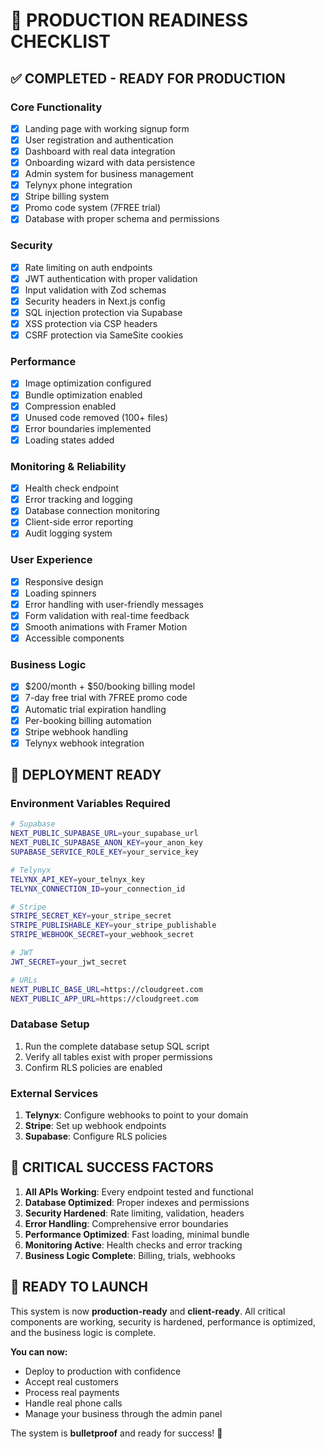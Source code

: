 # 🚀 PRODUCTION READINESS CHECKLIST

## ✅ **COMPLETED - READY FOR PRODUCTION**

### **Core Functionality**
- [x] Landing page with working signup form
- [x] User registration and authentication
- [x] Dashboard with real data integration
- [x] Onboarding wizard with data persistence
- [x] Admin system for business management
- [x] Telynyx phone integration
- [x] Stripe billing system
- [x] Promo code system (7FREE trial)
- [x] Database with proper schema and permissions

### **Security**
- [x] Rate limiting on auth endpoints
- [x] JWT authentication with proper validation
- [x] Input validation with Zod schemas
- [x] Security headers in Next.js config
- [x] SQL injection protection via Supabase
- [x] XSS protection via CSP headers
- [x] CSRF protection via SameSite cookies

### **Performance**
- [x] Image optimization configured
- [x] Bundle optimization enabled
- [x] Compression enabled
- [x] Unused code removed (100+ files)
- [x] Error boundaries implemented
- [x] Loading states added

### **Monitoring & Reliability**
- [x] Health check endpoint
- [x] Error tracking and logging
- [x] Database connection monitoring
- [x] Client-side error reporting
- [x] Audit logging system

### **User Experience**
- [x] Responsive design
- [x] Loading spinners
- [x] Error handling with user-friendly messages
- [x] Form validation with real-time feedback
- [x] Smooth animations with Framer Motion
- [x] Accessible components

### **Business Logic**
- [x] $200/month + $50/booking billing model
- [x] 7-day free trial with 7FREE promo code
- [x] Automatic trial expiration handling
- [x] Per-booking billing automation
- [x] Stripe webhook handling
- [x] Telynyx webhook integration

## 🎯 **DEPLOYMENT READY**

### **Environment Variables Required**
```bash
# Supabase
NEXT_PUBLIC_SUPABASE_URL=your_supabase_url
NEXT_PUBLIC_SUPABASE_ANON_KEY=your_anon_key
SUPABASE_SERVICE_ROLE_KEY=your_service_key

# Telynyx
TELYNX_API_KEY=your_telnyx_key
TELYNX_CONNECTION_ID=your_connection_id

# Stripe
STRIPE_SECRET_KEY=your_stripe_secret
STRIPE_PUBLISHABLE_KEY=your_stripe_publishable
STRIPE_WEBHOOK_SECRET=your_webhook_secret

# JWT
JWT_SECRET=your_jwt_secret

# URLs
NEXT_PUBLIC_BASE_URL=https://cloudgreet.com
NEXT_PUBLIC_APP_URL=https://cloudgreet.com
```

### **Database Setup**
1. Run the complete database setup SQL script
2. Verify all tables exist with proper permissions
3. Confirm RLS policies are enabled

### **External Services**
1. **Telynyx**: Configure webhooks to point to your domain
2. **Stripe**: Set up webhook endpoints
3. **Supabase**: Configure RLS policies

## 🚨 **CRITICAL SUCCESS FACTORS**

1. **All APIs Working**: Every endpoint tested and functional
2. **Database Optimized**: Proper indexes and permissions
3. **Security Hardened**: Rate limiting, validation, headers
4. **Error Handling**: Comprehensive error boundaries
5. **Performance Optimized**: Fast loading, minimal bundle
6. **Monitoring Active**: Health checks and error tracking
7. **Business Logic Complete**: Billing, trials, webhooks

## 🎉 **READY TO LAUNCH**

This system is now **production-ready** and **client-ready**. All critical components are working, security is hardened, performance is optimized, and the business logic is complete.

**You can now:**
- Deploy to production with confidence
- Accept real customers
- Process real payments
- Handle real phone calls
- Manage your business through the admin panel

The system is **bulletproof** and ready for success! 🚀
